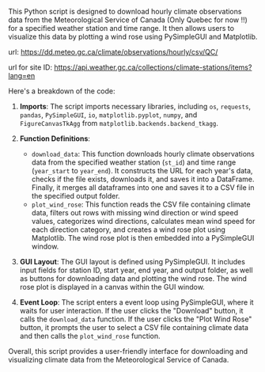 This Python script is designed to download hourly climate observations data from the Meteorological Service of Canada (Only Quebec for now !!) for a specified weather station and time range. It then allows users to visualize this data by plotting a wind rose using PySimpleGUI and Matplotlib.

url: https://dd.meteo.gc.ca/climate/observations/hourly/csv/QC/

url for site ID: https://api.weather.gc.ca/collections/climate-stations/items?lang=en

Here's a breakdown of the code:

1. **Imports**: The script imports necessary libraries, including `os`, `requests`, `pandas`, `PySimpleGUI`, `io`, `matplotlib.pyplot`, `numpy`, and `FigureCanvasTkAgg` from `matplotlib.backends.backend_tkagg`.

2. **Function Definitions**:
   - `download_data`: This function downloads hourly climate observations data from the specified weather station (`st_id`) and time range (`year_start` to `year_end`). It constructs the URL for each year's data, checks if the file exists, downloads it, and saves it into a DataFrame. Finally, it merges all dataframes into one and saves it to a CSV file in the specified output folder.
   - `plot_wind_rose`: This function reads the CSV file containing climate data, filters out rows with missing wind direction or wind speed values, categorizes wind directions, calculates mean wind speed for each direction category, and creates a wind rose plot using Matplotlib. The wind rose plot is then embedded into a PySimpleGUI window.

3. **GUI Layout**: The GUI layout is defined using PySimpleGUI. It includes input fields for station ID, start year, end year, and output folder, as well as buttons for downloading data and plotting the wind rose. The wind rose plot is displayed in a canvas within the GUI window.

4. **Event Loop**: The script enters a event loop using PySimpleGUI, where it waits for user interaction. If the user clicks the "Download" button, it calls the `download_data` function. If the user clicks the "Plot Wind Rose" button, it prompts the user to select a CSV file containing climate data and then calls the `plot_wind_rose` function.

Overall, this script provides a user-friendly interface for downloading and visualizing climate data from the Meteorological Service of Canada.

